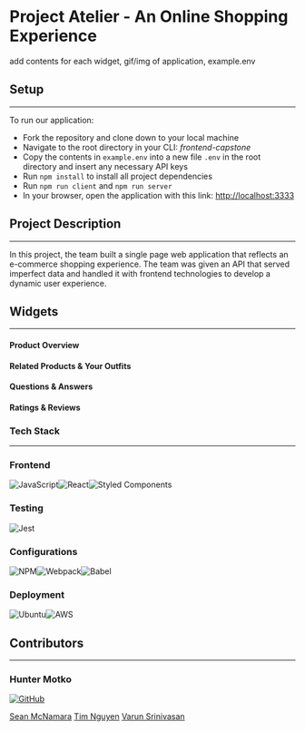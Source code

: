 # Project Atelier - An Online Shopping Experience

add contents for each widget, gif/img of application, example.env
## Setup
---
To run our application:
- Fork the repository and clone down to your local machine
- Navigate to the root directory in your CLI: *frontend-capstone*
- Copy the contents in `example.env` into a new file `.env` in the root directory and insert any necessary API keys
- Run `npm install` to install all project dependencies
- Run `npm run client` and `npm run server`
- In your browser, open the application with this link: [http://localhost:3333](http://localhost:3333)
## Project Description
---
In this project, the team built a single page web application that reflects an e-commerce shopping experience. The team was given an API that served imperfect data and handled it with frontend technologies to develop a dynamic user experience.

## Widgets
---
#### Product Overview

#### Related Products & Your Outfits

#### Questions & Answers

#### Ratings & Reviews

### Tech Stack
---
### **Frontend**
![JavaScript](https://img.shields.io/badge/javascript-%23323330.svg?style=for-the-badge&logo=javascript&logoColor=%23F7DF1E)![React](https://img.shields.io/badge/react-%2320232a.svg?style=for-the-badge&logo=react&logoColor=%2361DAFB)![Styled Components](https://img.shields.io/badge/styled--components-DB7093?style=for-the-badge&logo=styled-components&logoColor=white)
### **Testing**
![Jest](https://img.shields.io/badge/-jest-%23C21325?style=for-the-badge&logo=jest&logoColor=white)
### **Configurations**
![NPM](https://img.shields.io/badge/NPM-%23000000.svg?style=for-the-badge&logo=npm&logoColor=white)![Webpack](https://img.shields.io/badge/webpack-%238DD6F9.svg?style=for-the-badge&logo=webpack&logoColor=black)![Babel](https://img.shields.io/badge/Babel-F9DC3e?style=for-the-badge&logo=babel&logoColor=black)
### **Deployment**
![Ubuntu](https://img.shields.io/badge/Ubuntu-E95420?style=for-the-badge&logo=ubuntu&logoColor=white)![AWS](https://img.shields.io/badge/AWS-%23FF9900.svg?style=for-the-badge&logo=amazon-aws&logoColor=white)

## Contributors
---
### **Hunter Motko**

[![GitHub](https://img.shields.io/badge/github-%23121011.svg?style=for-the-badge&logo=github&logoColor=white)](https://github.com/hunterMotko)

[Sean McNamara](https://github.com/seanmcnamara33)
[Tim Nguyen](https://github.com/timnguy17)
[Varun Srinivasan](https://github.com/varunsrinivasan2)
